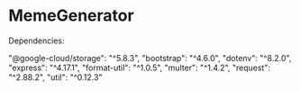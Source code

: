 # MemeGenerator

Dependencies:

"@google-cloud/storage": "^5.8.3",
"bootstrap": "^4.6.0",
"dotenv": "^8.2.0",
"express": "^4.17.1",
"format-util": "^1.0.5",
"multer": "^1.4.2",
"request": "^2.88.2",
"util": "^0.12.3"




